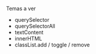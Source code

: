 Temas a ver

- querySelector
- querySelectorAll
- textContent
- innerHTML
- classList.add / toggle / remove
